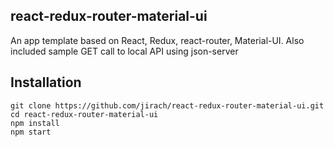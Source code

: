 ## react-redux-router-material-ui
An app template based on React, Redux, react-router, Material-UI.
Also included sample GET call to local API using json-server

## Installation
```
git clone https://github.com/jirach/react-redux-router-material-ui.git
cd react-redux-router-material-ui
npm install
npm start
```
